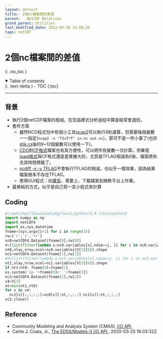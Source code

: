```yaml
---
layout: default
title:  2個nc檔案間的差值
parent:   NetCDF Relatives
grand_parent: Utilities
last_modified_date: 2022-04-20 14:50:26
tags: netCDF
---
```

# 2個nc檔案間的差值
{: .no_toc }

<details open markdown="block">
  <summary>
    Table of contents
  </summary>
  {: .text-delta }
- TOC
{:toc}
</details>

---
## 背景
- 執行2個netCDF檔案的相減，在空品模式分析過程中算是經常會遇到。
- 套件方案
  - 雖然NCO程式包中有個小工具[ncap2](https://linux.die.net/man/1/ncap2)可以執行4則運算，但需要每個變數一一指定(`ncap2 -s "T2=T*T" in.nc out.nc`)，那可不是一件小事了(也許[shk.cs](https://sinotec2.github.io/Focus-on-Air-Quality/GridModels/POST/do_shk/#shkcs)後的9\~12個變數可以使用一下)。
  - [CDO](https://code.mpimet.mpg.de/projects/cdo/embedded/cdo.pdf#subsection.2.7.4)對[CF格式](https://cfconventions.org/Data/cf-conventions/cf-conventions-1.9/cf-conventions.html)檔案也有其方便性，可以將所有變數一次計算。但畢竟[ioapi格式](https://www.cmascenter.org/ioapi/)與CF格式還是差異蠻大的，尤其是TFLAG相減為0後，檔案將失去其時間標籤了。
  - [ncdiff -x -v TFLAG](https://linux.die.net/man/1/ncdiff)不會執行TFLAG的相減，也似乎一樣效果，因為結果檔案根本不存在TFLAG。
  - 應用GUI程式：如[廣告](https://www.originlab.com/index.aspx?pid=4373&gclid=Cj0KCQjwmPSSBhCNARIsAH3cYgZf0EGPvjoWChpxjOl8IjgZAbtw82MO4GK0-19YPFQjB5U_Iv9x4awaAk21EALw_wcB)，需要上、下載檔案到微軟平台上作業。  
- 最單純的方式，似乎是自己寫一支小程式來計算

## Coding

```python
#!/opt/ohpc/Taiwania3/pkg/local/python/3.9.7/bin/python3
import numpy as np
import netCDF4
import os,sys,datetime
fname=[sys.argv[i+1] for i in range(3)]
rw=['r','r','r+']
nc0=netCDF4.Dataset(fname[0],rw[0])
V=[list(filter(lambda x:nc0.variables[x].ndim==j, [i for i in nc0.variables])) for j in [1,2,3,4]]
nt0,nlay,nrow,ncol=nc0.variables[V[3][0]].shape
nc1=netCDF4.Dataset(fname[1],rw[1])
#V=[list(filter(lambda x:nc1.variables[x].ndim==j, [i for i in nc1.variables])) for j in [1,2,3,4]]
nt1,nlay,nrow,ncol=nc1.variables[V[3][0]].shape
if nt1<nt0: fname[0]=fname[1]
os.system('cp '+fname[0]+' '+fname[2])
nc2=netCDF4.Dataset(fname[2],rw[2])
v4=V[3]
nt=min(nt1,nt0)
for v in v4:
  nc2[v][:,:,:,:]=nc0[v][:nt,:,:,:]-nc1[v][:nt,:,:,:]
nc2.close()
```
## Reference
- Community Modeling and Analysis System (CMAS), [I/O API](https://www.cmascenter.org/ioapi/), 
- Carlie J. Coats, Jr.,  [The EDSS/Models-3 I/O API ](https://www.cmascenter.org/ioapi/documentation/all_versions/html/index.html), 2020-03-25 18:03:32Z 